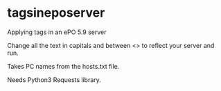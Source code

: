 # tagsineposerver
Applying tags in an ePO 5.9 server

Change all the text in capitals and between <> to reflect your server and run.  

Takes PC names from the hosts.txt file.

Needs Python3 Requests library.
